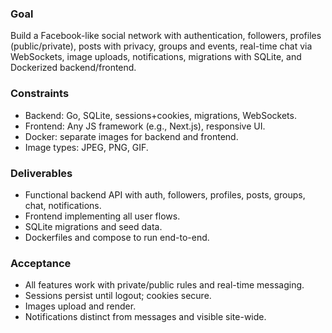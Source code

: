 ### Goal
Build a Facebook-like social network with authentication, followers, profiles (public/private), posts with privacy, groups and events, real-time chat via WebSockets, image uploads, notifications, migrations with SQLite, and Dockerized backend/frontend.

### Constraints
- Backend: Go, SQLite, sessions+cookies, migrations, WebSockets.
- Frontend: Any JS framework (e.g., Next.js), responsive UI.
- Docker: separate images for backend and frontend.
- Image types: JPEG, PNG, GIF.

### Deliverables
- Functional backend API with auth, followers, profiles, posts, groups, chat, notifications.
- Frontend implementing all user flows.
- SQLite migrations and seed data.
- Dockerfiles and compose to run end-to-end.

### Acceptance
- All features work with private/public rules and real-time messaging.
- Sessions persist until logout; cookies secure.
- Images upload and render.
- Notifications distinct from messages and visible site-wide.

